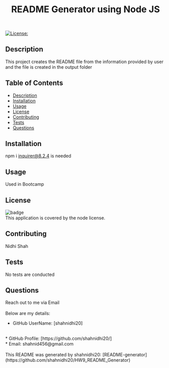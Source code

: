 
  <h1 align="center">README Generator using Node JS</h1>
  <br/>

  [![License:](https://img.shields.io/node/v/gh-badges.svg)](https://nodejs.org/en/download) <br/>

  ## Description
  This project creates the README file from the information provided by user and the file is created in the output folder

  ## Table of Contents
  - [Description](#description)
  - [Installation](#installation)
  - [Usage](#usage)
  - [License](#license)
  - [Contributing](#contributing)
  - [Tests](#tests)
  - [Questions](#questions)

  ## Installation
  npm i inquirer@8.2.4 is needed

  ## Usage
  Used in Bootcamp

  ## License
  ![badge](https://img.shields.io/badge/license-node-brightgreen)
  <br />
  This application is covered by the node license.   

  ## Contributing
  Nidhi Shah

  ## Tests
  No tests are conducted
  

  ## Questions
  Reach out to me via Email<br />
  <br />
  Below are my details: 
  <br/>
  * GitHub UserName: [shahnidhi20]
  <br/>
  * GitHub Profile: [https://github.com/shahnidhi20/]
  <br /> 
  * Email: shahnid456@gmail.com
  <br /><br /> 
  This README was generated by shahnidhi20: [README-generator](https://github.com/shahnidhi20/HW9_README_Generator)


